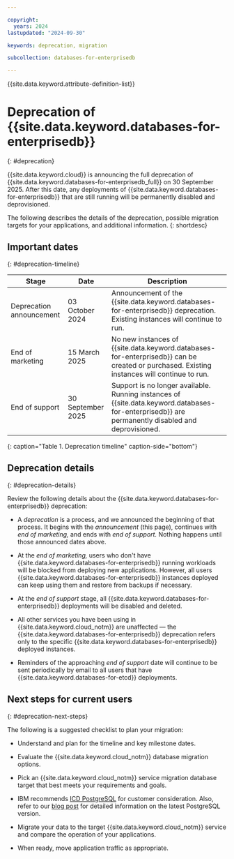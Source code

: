 ```yaml
---

copyright:
  years: 2024
lastupdated: "2024-09-30"

keywords: deprecation, migration

subcollection: databases-for-enterprisedb

---
```


{{site.data.keyword.attribute-definition-list}}

# Deprecation of {{site.data.keyword.databases-for-enterprisedb}}
{: #deprecation}

{{site.data.keyword.cloud}} is announcing the full deprecation of {{site.data.keyword.databases-for-enterprisedb_full}} on 30 September 2025. After this date, any deployments 
of {{site.data.keyword.databases-for-enterprisedb}} that are still running will be permanently disabled and deprovisioned.

The following describes the details of the deprecation, possible migration targets for your applications, and additional information.
{: shortdesc}

## Important dates
{: #deprecation-timeline}

| Stage | Date | Description |
| ---------------- | ----------------- | ------------------------------------------------------------ |
| Deprecation announcement | 03 October 2024 | Announcement of the {{site.data.keyword.databases-for-enterprisedb}} deprecation. Existing instances will continue to run. |
| End of marketing | 15 March 2025 | No new instances of {{site.data.keyword.databases-for-enterprisedb}} can be created or purchased. Existing instances will continue to run. |
| End of support   | 30 September 2025 | Support is no longer available. Running instances of {{site.data.keyword.databases-for-enterprisedb}} are permanently disabled and deprovisioned. |
{: caption="Table 1. Deprecation timeline" caption-side="bottom"}

## Deprecation details
{: #deprecation-details}

Review the following details about the {{site.data.keyword.databases-for-enterprisedb}} deprecation:

- A *deprecation* is a process, and we announced the beginning of that process. It begins with the *announcement* (this page), continues with *end of marketing,* 
and ends with *end of support.* Nothing happens until those announced dates above.

- At the *end of marketing,* users who don't have {{site.data.keyword.databases-for-enterprisedb}} running workloads will be blocked from deploying new applications. 
However, all users {{site.data.keyword.databases-for-enterprisedb}} instances deployed can keep using them and restore from backups if necessary.

- At the *end of support* stage, all {{site.data.keyword.databases-for-enterprisedb}} deployments will be disabled and deleted.

- All other services you have been using in {{site.data.keyword.cloud_notm}} are unaffected — the {{site.data.keyword.databases-for-enterprisedb}} deprecation refers only to the specific 
{{site.data.keyword.databases-for-enterprisedb}} deployed instances.

- Reminders of the approaching *end of support* date will continue to be sent periodically by email to all users that have {{site.data.keyword.databases-for-etcd}} deployments.

## Next steps for current users
{: #deprecation-next-steps}

The following is a suggested checklist to plan your migration:

- Understand and plan for the timeline and key milestone dates.

- Evaluate the {{site.data.keyword.cloud_notm}} database migration options.

- Pick an {{site.data.keyword.cloud_notm}} service migration database target that best meets your requirements and goals.

- IBM recommends [ICD PostgreSQL](https://cloud.ibm.com/databases/databases-for-postgresql/create) for customer consideration. 
Also, refer to our [blog post](https://www.ibm.com/blog/announcement/breaking-boundaries-postgresql-16-is-now-available-on-ibm-cloud/) for detailed information on the latest PostgreSQL version.

- Migrate your data to the target {{site.data.keyword.cloud_notm}} service and compare the operation of your applications.

- When ready, move application traffic as appropriate.

